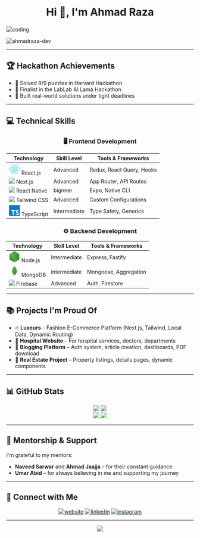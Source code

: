 <h1 align="center">Hi 👋, I'm Ahmad Raza</h1> 
<img align="center" alt="coding" width="1000" src="https://camo.githubusercontent.com/2366b34bb903c09617990fb5fff4622f3e941349e846ddb7e73df872a9d21233/68747470733a2f2f63646e2e6472696262626c652e636f6d2f75736572732f3733303730332f73637265656e73686f74732f363538313234332f6176656e746f2e676966">

<p align="left">
  <img src="https://komarev.com/ghpvc/?username=ahmadraza-dev&label=Profile%20views&color=0e75b6&style=flat" alt="ahmadraza-dev" />
</p>

---

## 🏆 Hackathon Achievements

- 🥇 Solved 9/9 puzzles in Harvard Hackathon
- 🌟 Finalist in the LabLab AI Lama Hackathon
- 🚀 Built real-world solutions under tight deadlines

---

## 💻 Technical Skills

<div align="center">
 
### 🖥 Frontend Development

| Technology | Skill Level | Tools & Frameworks |
|------------|-------------|--------------------|
| <img src="https://raw.githubusercontent.com/devicons/devicon/master/icons/react/react-original.svg" width="30"/> React.js | Advanced | Redux, React Query, Hooks |
| <img src="https://cdn.worldvectorlogo.com/logos/nextjs-2.svg" width="30"/> Next.js | Advanced | App Router, API Routes |
| <img src="https://reactnative.dev/img/header_logo.svg" width="30"/> React Native | bignner | Expo, Native CLI |
| <img src="https://www.vectorlogo.zone/logos/tailwindcss/tailwindcss-icon.svg" width="30"/> Tailwind CSS | Advanced | Custom Configurations |
| <img src="https://raw.githubusercontent.com/devicons/devicon/master/icons/typescript/typescript-original.svg" width="30"/> TypeScript | Intermediate | Type Safety, Generics |

### ⚙ Backend Development

| Technology | Skill Level | Tools & Frameworks |
|------------|-------------|--------------------|
| <img src="https://raw.githubusercontent.com/devicons/devicon/master/icons/nodejs/nodejs-original.svg" width="30"/> Node.js | Intermediate | Express, Fastify |
| <img src="https://raw.githubusercontent.com/devicons/devicon/master/icons/mongodb/mongodb-original.svg" width="30"/> MongoDB | intermediate | Mongoose, Aggregation |
| <img src="https://www.vectorlogo.zone/logos/firebase/firebase-icon.svg" width="30"/> Firebase | Advanced | Auth, Firestore |

</div>

---

## 📚 Projects I'm Proud Of

- 🔥 **Luxeurs** – Fashion E-Commerce Platform (Next.js, Tailwind, Local Data, Dynamic Routing)
- 🏥 **Hospital Website** – For hospital services, doctors, departments
- 📝 **Blogging Platform** – Auth system, article creation, dashboards, PDF download
- 🏡 **Real Estate Project** – Property listings, details pages, dynamic components

---

## 📊 GitHub Stats

<div align="center">
  <img width="49%" src="https://github-readme-stats.vercel.app/api?username=382ahmadraza&show_icons=true&theme=tokyonight&hide_border=true" />
  <img width="49%" src="https://github-readme-streak-stats.herokuapp.com/?user=382ahmadraza&theme=tokyonight&hide_border=true" />
</div>

<div align="center">
  <img width="49%" src="https://github-readme-stats.vercel.app/api/top-langs/?username=382ahmadraza&layout=compact&theme=tokyonight&hide_border=true" />
  <img width="49%" src="https://github-profile-summary-cards.vercel.app/api/cards/profile-details?username=382ahmadraza&theme=tokyonight" />
</div>

---

## 🙌 Mentorship & Support

I'm grateful to my mentors:
- **Naveed Sarwar** and **Ahmad Jaajja** – for their constant guidance
- **Umar Abid** – for always believing in me and supporting my journey

---

## 🤝 Connect with Me

<p align="center">
  <a href="https://ahmad-raza-1.vercel.app/"><img src="https://img.icons8.com/fluent/48/000000/domain.png" alt="website"/></a>
  <a href="https://www.linkedin.com/in/ahmadraza161/"><img src="https://img.icons8.com/color/48/000000/linkedin.png" alt="linkedin"/></a>
  <a href="https://www.instagram.com/382ahmadraza/"><img src="https://img.icons8.com/color/48/000000/instagram.png" alt="instagram"/></a>
</p>

---


<div align="center">
  <img src="https://github-profile-trophy.vercel.app/?username=382ahmadraza&theme=radical&no-frame=true&no-bg=false&margin-w=4&row=1" />
</div>
